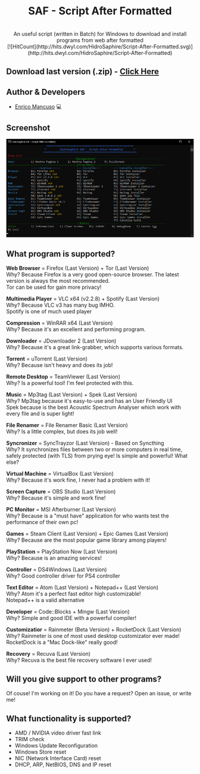 <div align="center">
  <h1>SAF - Script After Formatted</h1><br>
An useful script (written in Batch) for Windows to download and install programs from web after formatted</br>
[![HitCount](http://hits.dwyl.com/HidroSaphire/Script-After-Formatted.svg)](http://hits.dwyl.com/HidroSaphire/Script-After-Formatted)
</div>

## Download last version (.zip) - [Click Here]

## Author & Developers
 - [Enrico Mancuso] :computer:

## Screenshot
<div align="center">
	<img src="media/screenshot.png">
	<br>
</div>

## What program is supported?
**Web Browser** = Firefox (Last Version) + Tor (Last Version)<br/>
Why? Because Firefox is a very good open-source browser. The latest version is always the most recommended.<br/>
Tor can be used for gain more privacy!

**Multimedia Player** = VLC x64 (v2.2.8) + Spotify (Last Version)<br/>
Why? Because VLC v3 has many bug IMHO.<br/>
Spotify is one of much used player

**Compression** = WinRAR x64 (Last Version)<br/>
Why? Because it's an excellent and performing program.

**Downloader** = JDownloader 2 (Last Version)<br/>
Why? Because it's a great link-grabber, which supports various formats.

**Torrent** = uTorrent (Last Version)<br/>
Why? Because isn't heavy and does its job!

**Remote Desktop** = TeamViewer (Last Version)<br/>
Why? Is a powerful tool! I'm feel protected with this.

**Music** = Mp3tag (Last Version) + Spek (Last Version)<br/>
Why? Mp3tag because it's easy-to-use and has an User Friendly UI<br/>
Spek because is the best Acoustic Spectrum Analyser which work with every file and is super light!

**File Renamer** = File Renamer Basic (Last Version)<br/>
Why? Is a little complex, but does its job well!

**Syncronizer** = SyncTrayzor (Last Version) - Based on Syncthing<br/>
Why? It synchronizes files between two or more computers in real time, safely protected (with TLS) from prying eye! Is simple and powerful! What else?

**Virtual Machine** = VirtualBox (Last Version)<br/>
Why? Because it's work fine, I never had a problem with it!

**Screen Capture** = OBS Studio (Last Version)<br/>
Why? Because it's simple and work fine!

**PC Monitor** = MSI Afterburner (Last Version)<br/>
Why? Because is a "must have" application for who wants test the performance of their own pc!<br/>

**Games** = Steam Client (Last Version) + Epic Games (Last Version)<br/>
Why? Because are the most popular game library among players!

**PlayStation** = PlayStation Now (Last Version)<br/>
Why? Because is an amazing services!

**Controller** = DS4Windows (Last Version)<br/>
Why? Good controller driver for PS4 controller

**Text Editor** = Atom (Last Version) + Notepad++ (Last Version)<br/>
Why? Atom it's a perfect fast editor high customizable!<br/>
Notepad++ is a valid alternative

**Developer** = Code::Blocks + Mingw (Last Version)<br/>
Why? Simple and good IDE with a powerful compiler!

**Customizatior** = Rainmeter (Beta Version) + RocketDock (Last Version)<br/>
Why? Rainmeter is one of most used desktop customizator ever made!<br/>
RocketDock is a "Mac Dock-like" really good!

**Recovery** = Recuva (Last Version)<br/>
Why? Recuva is the best file recovery software I ever used!


## Will you give support to other programs?
Of couse! I'm working on it!
Do you have a request? Open an issue, or write me!

## What functionality is supported?
+ AMD / NVIDIA video driver fast link
+ TRIM check
+ Windows Update Reconfiguration
+ Windows Store reset
+ NIC (Network Interface Card) reset
+ DHCP, ARP, NetBIOS, DNS and IP reset

[Click Here]: https://github.com/HidroSaphire/Script-After-Formatted/archive/master.zip
[Enrico Mancuso]: https://github.com/HidroSaphire
